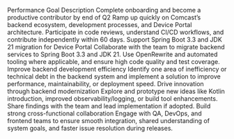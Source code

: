 Performance Goal	Description
Complete onboarding and become a productive contributor by end of Q2	Ramp up quickly on Comcast’s backend ecosystem, development processes, and Device Portal architecture. Participate in code reviews, understand CI/CD workflows, and contribute independently within 60 days.
Support Spring Boot 3.3 and JDK 21 migration for Device Portal	Collaborate with the team to migrate backend services to Spring Boot 3.3 and JDK 21. Use OpenRewrite and automated tooling where applicable, and ensure high code quality and test coverage.
Improve backend development efficiency	Identify one area of inefficiency or technical debt in the backend system and implement a solution to improve performance, maintainability, or deployment speed.
Drive innovation through backend modernization	Explore and prototype new ideas like Kotlin introduction, improved observability/logging, or build tool enhancements. Share findings with the team and lead implementation if adopted.
Build strong cross-functional collaboration	Engage with QA, DevOps, and frontend teams to ensure smooth integration, shared understanding of system goals, and faster issue resolution during releases.
